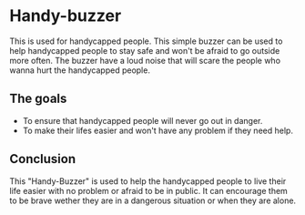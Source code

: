 # Handy-buzzer

This is used for handycapped people. This simple buzzer can be used to help handycapped people to stay safe and won't be afraid to go outside more often. The buzzer have a loud noise that will scare the people who wanna hurt the handycapped people.

## The goals

- To ensure that handycapped people will never go out in danger.
- To make their lifes easier and won't have any problem if they need help.

## Conclusion

This "Handy-Buzzer" is used to help the handycapped people to live their life easier with no problem or afraid to be in public. It can encourage them to be brave wether they are in a dangerous situation or when they are alone.
